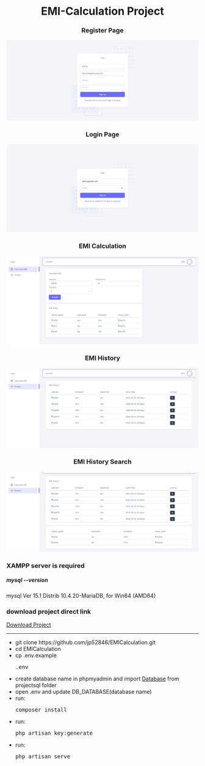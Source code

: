 <h1 align="center"> EMI-Calculation Project</h1>
<h3 align="center">Register Page</h3>
<p align="center"> <img src="https://github.com/jp52846/EMICalculation/blob/main/screenshorts/registerPage.png"> </p>

<h3 align="center">Login Page</h3>
<p align="center"> <img src="https://github.com/jp52846/EMICalculation/blob/main/screenshorts/loginPage.png"> </p>

<h3 align="center">EMI Calculation</h3>
<p align="center"> <img src="https://github.com/jp52846/EMICalculation/blob/main/screenshorts/EmiCalc.png"> </p>

<h3 align="center">EMI History</h3>
<p align="center"> <img src="https://github.com/jp52846/EMICalculation/blob/main/screenshorts/EmiHistory.png"> </p>

<h3 align="center">EMI History Search</h3>
<p align="center"> <img src="https://github.com/jp52846/EMICalculation/blob/main/screenshorts/EmiHistorySearch.png"> </p>


### XAMPP server is required
<h5>mysql --version</h5>
mysql  Ver 15.1 Distrib 10.4.20-MariaDB, for Win64 (AMD64)

### download project direct link
<a href="https://github.com/jp52846/EMICalculation/archive/refs/tags/PRE_REL.zip">Download Project</a>

<hr>
<ul>
    <li>git clone https://github.com/jp52846/EMICalculation.git</li>
    <li>cd EMICalculation</li>
    <li>cp .env.example <pre>.env</pre></li>
    <li>
        create database name in phpmyadmin and import <a href="https://github.com/jp52846/EmiCalculations-Project/blob/main/projectsql/emi_db.sql">Database</a> 
        from projectsql folder
    </li>
    <li>open .env and update DB_DATABASE(database name)</li>
    <li>run: <pre>composer install</pre></li>
    <li>run: <pre>php artisan key:generate</pre></li>
    <li>run: <pre>php artisan serve</pre></li>
</ul>
